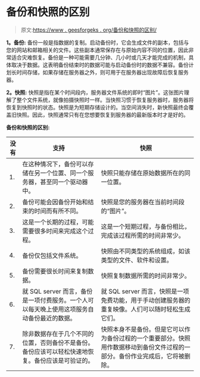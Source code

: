 # 备份和快照的区别

> 原文:[https://www . geesforgeks . org/备份和快照的区别/](https://www.geeksforgeeks.org/difference-between-backup-and-snapshot/)

**1。备份:**
备份一般是指数据的复制。启动备份时，它会生成文件的副本，包括与您的网站和邮箱相关的文件。这些副本通常保存在与原始内容不同的位置，因此非常适合灾难恢复。备份是一种可能需要几分钟、几小时或几天才能完成的机制，具体取决于数据。这表明备份结束时的数据可能与启动备份时的数据不兼容。备份计划长时间存储，如果存储在服务器之外，则可用于在服务器出现故障后恢复服务器。

**2。快照:**
快照是指在某个时间段内，服务器文件系统的即时“图片”。这张图片理解了整个文件系统，就像拍摄快照时一样。当快照习惯于恢复服务器时，服务器将恢复到快照时的状态。快照是为短期存储设计的。当空间消失时，新快照最终会覆盖旧快照。因此，快照通常只有在您想要恢复到服务器的最新版本时才是好的。

**备份和快照的区别:**

<center>

| 没有 | 支持 | 快照 |
| --- | --- | --- |
| 1. | 在这种情况下，备份可以存储在另一个位置、同一个服务器，甚至同一个驱动器中。 | 快照只能存储在原始数据所在的同一位置。 |
| 2. | 备份可能会因备份开始和结束的时间而有所不同。 | 快照是您的服务器在当前时间段的“图片”。 |
| 3. | 这是一个长期的过程，可能需要很多时间来完成这个过程。 | 这是一个短期过程，与备份相比，完成该过程所需的时间非常少。 |
| 4. | 备份仅包括文件系统。 | 快照由不同类型的系统组成，如该类型的文件、软件和设置。 |
| 5. | 备份需要很长时间来复制数据。 | 快照复制数据所需的时间非常少。 |
| 6. | 就 SQL server 而言，备份是一项付费服务。一个人可以每天晚上使用这项服务自动备份最近的数据。 | 就 SQL server 而言，快照是一项免费功能，用于手动创建服务器的重复映像。人们可以随时轻松生成它们。 |
| 7. | 除非数据存在于几个不同的位置，否则备份不是备份。备份应该可以轻松快速地恢复。备份应该是可验证的。 | 快照本身不是备份。但是它可以作为备份过程的一个重要部分。快照用作数据移动到备份文件过程的一部分。备份作业完成后，它将被删除。 |

</center>